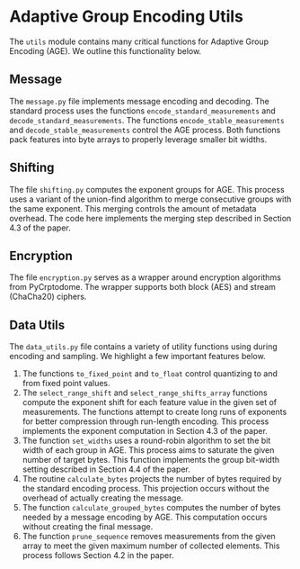 # Adaptive Group Encoding Utils
The `utils` module contains many critical functions for Adaptive Group Encoding (AGE). We outline this functionality below.

## Message
The `message.py` file implements message encoding and decoding. The standard process uses the functions `encode_standard_measurements` and `decode_standard_measurements`. The functions `encode_stable_measurements` and `decode_stable_measurements` control the AGE process. Both functions pack features into byte arrays to properly leverage smaller bit widths.

## Shifting
The file `shifting.py` computes the exponent groups for AGE. This process uses a variant of the union-find algorithm to merge consecutive groups with the same exponent. This merging controls the amount of metadata overhead. The code here implements the merging step described in Section 4.3 of the paper.

## Encryption
The file `encryption.py` serves as a wrapper around encryption algorithms from PyCrptodome. The wrapper supports both block (AES) and stream (ChaCha20) ciphers.

## Data Utils
The `data_utils.py` file contains a variety of utility functions using during encoding and sampling. We highlight a few important features below.

1. The functions `to_fixed_point` and `to_float` control quantizing to and from fixed point values.
2. The `select_range_shift` and `select_range_shifts_array` functions compute the exponent shift for each feature value in the given set of measurements. The functions attempt to create long runs of exponents for better compression through run-length encoding. This process implements the exponent computation in Section 4.3 of the paper.
3. The function `set_widths` uses a round-robin algorithm to set the bit width of each group in AGE. This process aims to saturate the given number of target bytes. This function implements the group bit-width setting described in Section 4.4 of the paper.
4. The routine `calculate_bytes` projects the number of bytes required by the standard encoding process. This projection occurs without the overhead of actually creating the message.
5. The function `calculate_grouped_bytes` computes the number of bytes needed by a message encoding by AGE. This computation occurs without creating the final message.
6. The function `prune_sequence` removes measurements from the given array to meet the given maximum number of collected elements. This process follows Section 4.2 in the paper.
